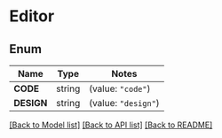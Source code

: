 # Editor

## Enum

Name | Type | Notes
------------ | ------------- | -------------
**CODE** | string | (value: `"code"`)
**DESIGN** | string | (value: `"design"`)


[[Back to Model list]](../README.md#documentation-for-models) [[Back to API list]](../README.md#documentation-for-api-endpoints) [[Back to README]](../README.md)


